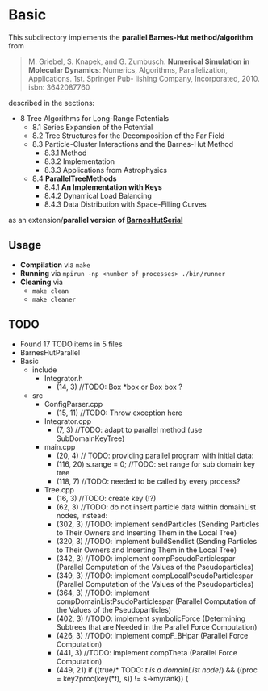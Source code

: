 # Basic

This subdirectory implements the **parallel Barnes-Hut method/algorithm** from 

> M. Griebel, S. Knapek, and G. Zumbusch. **Numerical Simulation in Molecular Dynamics**: Numerics, Algorithms, Parallelization, Applications. 1st. Springer Pub- lishing Company, Incorporated, 2010. isbn: 3642087760

described in the sections:

* 8 Tree Algorithms for Long-Range Potentials 
	* 8.1 Series Expansion of the Potential 
	* 8.2 Tree Structures for the Decomposition of the Far Field 
	* 8.3 Particle-Cluster Interactions and the Barnes-Hut Method 
		* 8.3.1 Method 
		* 8.3.2 Implementation
		* 8.3.3 Applications from Astrophysics
	* 8.4 **ParallelTreeMethods**
		* 8.4.1 **An Implementation with Keys** 
		* 8.4.2 Dynamical Load Balancing
		* 8.4.3 Data Distribution with Space-Filling Curves

as an extension/**parallel version of [BarnesHutSerial](../BarnesHutSerial/)**
	
## Usage

* **Compilation** via `make`
* **Running** via `mpirun -np <number of processes> ./bin/runner`
* **Cleaning** via
	* `make clean`
	* `make cleaner`
	
## TODO

* Found 17 TODO items in 5 files
* BarnesHutParallel
* Basic
	* include
		* Integrator.h
			* (14, 3) //TODO: Box *box or Box box ?
	* src
		* ConfigParser.cpp
			* (15, 11) //TODO: Throw exception here
		* Integrator.cpp
			* (7, 3) //TODO: adapt to parallel method (use SubDomainKeyTree)
		* main.cpp
			* (20, 4) // TODO: providing parallel program with initial data:
			* (116, 20) s.range = 0; //TODO: set range for sub domain key tree
			* (118, 7) //TODO: needed to be called by every process?
		* Tree.cpp
			* (16, 3) //TODO: create key (!?)
			* (62, 3) //TODO: do not insert particle data within domainList nodes, instead:
			* (302, 3) //TODO: implement sendParticles (Sending Particles to Their Owners and Inserting Them in the Local Tree)
			* (320, 3) //TODO: implement buildSendlist (Sending Particles to Their Owners and Inserting Them in the Local Tree)
			* (342, 3) //TODO: implement compPseudoParticlespar (Parallel Computation of the Values of the Pseudoparticles)
			* (349, 3) //TODO: implement compLocalPseudoParticlespar (Parallel Computation of the Values of the Pseudoparticles)
			* (364, 3) //TODO: implement compDomainListPsudoParticlespar (Parallel Computation of the Values of the Pseudoparticles)
			* (402, 3) //TODO: implement symbolicForce (Determining Subtrees that are Needed in the Parallel Force Computation)
			* (426, 3) //TODO: implement compF_BHpar (Parallel Force Computation)
			* (441, 3) //TODO: implement compTheta (Parallel Force Computation)
			* (449, 21) if ((true/* TODO: *t is a domainList node*/) && ((proc = key2proc(key(*t), s)) != s->myrank)) {
